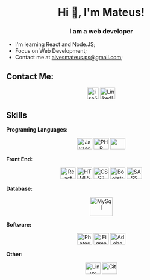 <h1 align="center">Hi 👋, I'm Mateus!</h1>
<h3 align="center">I am a web developer </h3>

- I'm learning React and Node.JS;
- Focus on Web Development;
- Contact me at <a href = "mailto: alvesmateus.ps@gmail.com">alvesmateus.ps@gmail.com</a>;

## **Contact Me:**

<div align="center">
  <a href = "mailto: alvesmateus.ps@gmail.com"><img align="center" src="https://upload.wikimedia.org/wikipedia/commons/thumb/7/7e/Gmail_icon_%282020%29.svg/2560px-Gmail_icon_%282020%29.svg.png" alt="isa56" height="auto" width="30" /></a>
  <a href="https://www.linkedin.com/in/mateusalves63/"><img alt='LinkedIn' height="30" width="40" align="center" src="https://cdn.jsdelivr.net/gh/devicons/devicon/icons/linkedin/linkedin-original.svg" /></a>
</div>

## **Skills**

**Programing Languages:**
<div align="center">
  <img alt='Javascript' height="30" width="40" src="https://cdn.jsdelivr.net/gh/devicons/devicon/icons/javascript/javascript-original.svg" />
  <img alt='PHP' height="30" width="40" src="https://cdn.jsdelivr.net/gh/devicons/devicon/icons/php/php-original.svg" />
  <img alta='Java' height="30" width="40" src="https://cdn.jsdelivr.net/gh/devicons/devicon/icons/java/java-original-wordmark.svg" />
          
</div>

**Front End:**
<div align="center">
  <img alt='React' height="30" width="40" src="https://cdn.jsdelivr.net/gh/devicons/devicon/icons/react/react-original.svg" />
  <img alt='HTML5' height="30" width="40" src="https://cdn.jsdelivr.net/gh/devicons/devicon/icons/html5/html5-original.svg" />
  <img alt='CSS3' height="30" width="40" src="https://cdn.jsdelivr.net/gh/devicons/devicon/icons/css3/css3-original.svg" />
  <img alt='Bootstrap' height="30" width="40" src="https://cdn.jsdelivr.net/gh/devicons/devicon/icons/bootstrap/bootstrap-original.svg" />
  <img alt='SASS' height="30" width="40" src="https://cdn.jsdelivr.net/gh/devicons/devicon/icons/sass/sass-original.svg" />
</div>

**Database:**
<div align="center">
  <img alt='MySql' height="50" width="60" src="https://cdn.jsdelivr.net/gh/devicons/devicon/icons/mysql/mysql-original-wordmark.svg" />
</div>

**Software:**
<div align="center">
  <img alt='Photoshop' height="30" width="40" src="https://cdn.jsdelivr.net/gh/devicons/devicon/icons/photoshop/photoshop-plain.svg" />
  <img alt='Figma' height="30" width="40" src="https://cdn.jsdelivr.net/gh/devicons/devicon/icons/figma/figma-original.svg" />
  <img alt='Adobe XD' height="30" width="40" src="https://cdn.jsdelivr.net/gh/devicons/devicon/icons/xd/xd-plain.svg" />
</div>

**Other:**
<div align="center">
  <img alt='Linux' height="30" width="40" src="https://cdn.jsdelivr.net/gh/devicons/devicon/icons/linux/linux-original.svg" />
  <img alt='Git' height="30" width="40" src="https://cdn.jsdelivr.net/gh/devicons/devicon/icons/git/git-original.svg" />
</div>
